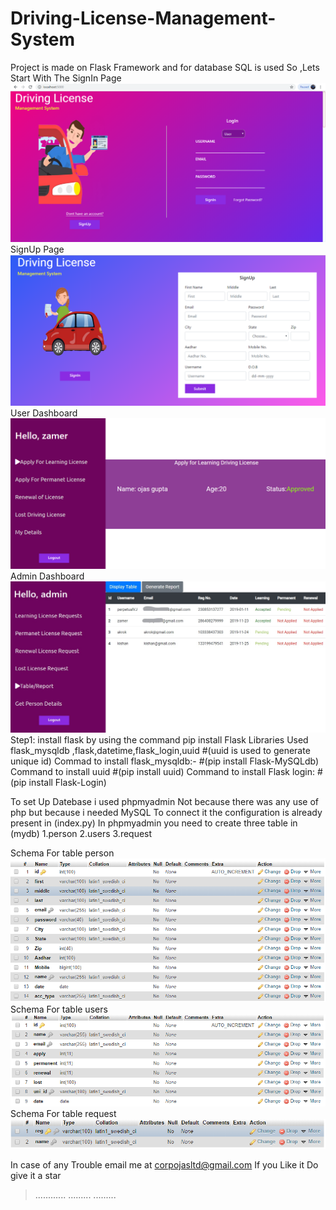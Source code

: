 # Driving-License-Management-System

Project is made on Flask Framework and for database SQL is used
So ,Lets Start With The
SignIn Page
![](Screenshots/Screenshot%20(5).png)
SignUp Page
![](Screenshots/Screenshot%20(9).png)
User Dashboard
![](Screenshots/Screenshot%20(10).png)
Admin Dashboard
![](Screenshots/Screenshot%20(15)_LI.jpg)
Step1:
install flask by using the command
pip install Flask
Libraries Used flask_mysqldb ,flask,datetime,flask_login,uuid
#(uuid is used to generate unique id)
Commad to install flask_mysqldb:-
#(pip install Flask-MySQLdb)
Command to install uuid
#(pip install uuid)
Command to install Flask login:
#(pip install Flask-Login)

To set Up Datebase i used phpmyadmin Not because there was any use of php but because i needed MySQL
To connect it the configuration is already present in (index.py)
In phpmyadmin you need to create three table in (mydb)
1.person
2.users
3.request

Schema For table person
![](Screenshots/1.PNG)
Schema For table users
![](Screenshots/3.PNG)
Schema For table request
![](Screenshots/2.PNG)



In case of any Trouble email me at corpojasltd@gmail.com
If you Like it Do give it a star
>............
>.........
>.........






